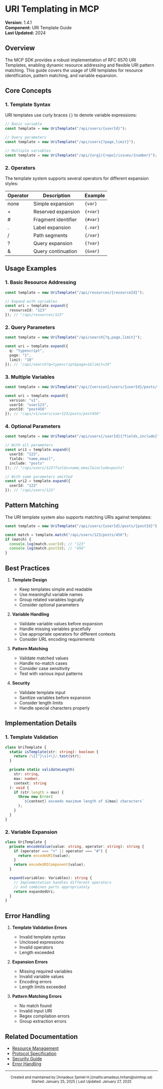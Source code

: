 # URI Templating in MCP

**Version:** 1.4.1  
**Component:** URI Template Guide  
**Last Updated:** 2024

## Overview

The MCP SDK provides a robust implementation of RFC 6570 URI Templates, enabling dynamic resource addressing and flexible URI pattern matching. This guide covers the usage of URI templates for resource identification, pattern matching, and variable expansion.

## Core Concepts

### 1. Template Syntax

URI templates use curly braces `{}` to denote variable expressions:

```typescript
// Basic variable
const template = new UriTemplate("/api/users/{userId}");

// Query parameters
const template = new UriTemplate("/api/users{?page,limit}");

// Multiple variables
const template = new UriTemplate("/api/{org}/{repo}/issues/{number}");
```

### 2. Operators

The template system supports several operators for different expansion styles:

| Operator | Description | Example |
|----------|-------------|---------|
| none | Simple expansion | `{var}` |
| + | Reserved expansion | `{+var}` |
| # | Fragment identifier | `{#var}` |
| . | Label expansion | `{.var}` |
| / | Path segments | `{/var}` |
| ? | Query expansion | `{?var}` |
| & | Query continuation | `{&var}` |

## Usage Examples

### 1. Basic Resource Addressing

```typescript
const template = new UriTemplate("/api/resources/{resourceId}");

// Expand with variables
const uri = template.expand({
  resourceId: "123"
}); // "/api/resources/123"
```

### 2. Query Parameters

```typescript
const template = new UriTemplate("/api/search{?q,page,limit}");

const uri = template.expand({
  q: "typescript",
  page: "1",
  limit: "10"
}); // "/api/search?q=typescript&page=1&limit=10"
```

### 3. Multiple Variables

```typescript
const template = new UriTemplate("/api/{version}/users/{userId}/posts/{postId}");

const uri = template.expand({
  version: "v1",
  userId: "user123",
  postId: "post456"
}); // "/api/v1/users/user123/posts/post456"
```

### 4. Optional Parameters

```typescript
const template = new UriTemplate("/api/users{/userId}{?fields,include}");

// With all parameters
const uri1 = template.expand({
  userId: "123",
  fields: "name,email",
  include: "posts"
}); // "/api/users/123?fields=name,email&include=posts"

// With some parameters omitted
const uri2 = template.expand({
  userId: "123"
}); // "/api/users/123"
```

## Pattern Matching

The URI template system also supports matching URIs against templates:

```typescript
const template = new UriTemplate("/api/users/{userId}/posts/{postId}");

const match = template.match("/api/users/123/posts/456");
if (match) {
  console.log(match.userId); // "123"
  console.log(match.postId); // "456"
}
```

## Best Practices

1. **Template Design**
   - Keep templates simple and readable
   - Use meaningful variable names
   - Group related variables logically
   - Consider optional parameters

2. **Variable Handling**
   - Validate variable values before expansion
   - Handle missing variables gracefully
   - Use appropriate operators for different contexts
   - Consider URL encoding requirements

3. **Pattern Matching**
   - Validate matched values
   - Handle no-match cases
   - Consider case sensitivity
   - Test with various input patterns

4. **Security**
   - Validate template input
   - Sanitize variables before expansion
   - Consider length limits
   - Handle special characters properly

## Implementation Details

### 1. Template Validation

```typescript
class UriTemplate {
  static isTemplate(str: string): boolean {
    return /\{[^}\s]+\}/.test(str);
  }

  private static validateLength(
    str: string,
    max: number,
    context: string
  ): void {
    if (str.length > max) {
      throw new Error(
        `${context} exceeds maximum length of ${max} characters`
      );
    }
  }
}
```

### 2. Variable Expansion

```typescript
class UriTemplate {
  private encodeValue(value: string, operator: string): string {
    if (operator === "+" || operator === "#") {
      return encodeURI(value);
    }
    return encodeURIComponent(value);
  }

  expand(variables: Variables): string {
    // Implementation handles different operators
    // and combines parts appropriately
    return expandedUri;
  }
}
```

## Error Handling

1. **Template Validation Errors**
   - Invalid template syntax
   - Unclosed expressions
   - Invalid operators
   - Length exceeded

2. **Expansion Errors**
   - Missing required variables
   - Invalid variable values
   - Encoding errors
   - Length limits exceeded

3. **Pattern Matching Errors**
   - No match found
   - Invalid input URI
   - Regex compilation errors
   - Group extraction errors

## Related Documentation

- [Resource Management](resource-management.md)
- [Protocol Specification](../reference/protocol-spec.md)
- [Security Guide](security.md)
- [Error Handling](error-handling.md) 

---
<div align="center">
  <sub>Created and maintained by [Amadeus Samiel H.](mailto:amadeus.hritani@simhop.se)</sub>
  <br>
  <sub>Started: January 25, 2025 | Last Updated: January 27, 2025</sub>
</div>